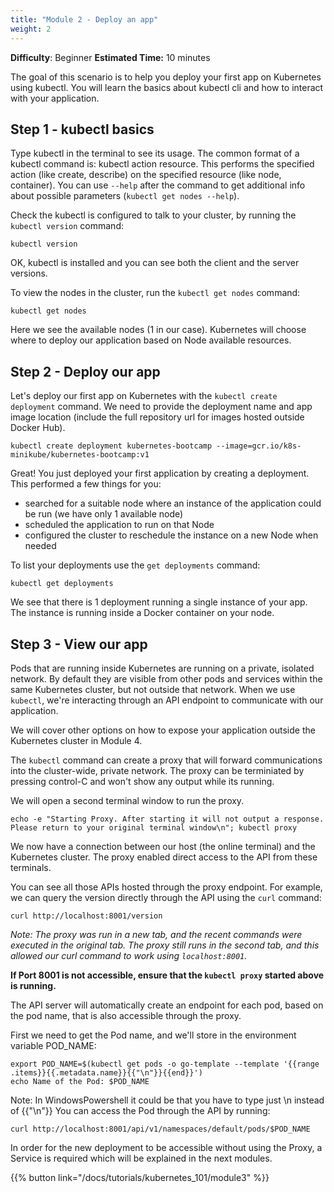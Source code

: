 ```yaml
---
title: "Module 2 - Deploy an app"                  
weight: 2
--- 
```


**Difficulty**: Beginner
**Estimated Time:** 10 minutes

The goal of this scenario is to help you deploy your first app on Kubernetes using kubectl. You will learn the basics about kubectl cli and how to interact with your application.

## Step 1 - kubectl basics

Type kubectl in the terminal to see its usage. The common format of a kubectl command is: kubectl action resource. This performs the specified action (like create, describe) on the specified resource (like node, container). You can use `--help` after the command to get additional info about possible parameters (`kubectl get nodes --help`).

Check the kubectl is configured to talk to your cluster, by running the `kubectl version` command:

```shell
kubectl version
```

OK, kubectl is installed and you can see both the client and the server versions.

To view the nodes in the cluster, run the `kubectl get nodes` command:

```shell
kubectl get nodes
```

Here we see the available nodes (1 in our case). Kubernetes will choose where to deploy our application based on Node available resources.

## Step 2 - Deploy our app

Let's deploy our first app on Kubernetes with the `kubectl create deployment` command. We need to provide the deployment name and app image location (include the full repository url for images hosted outside Docker Hub).

```shell
kubectl create deployment kubernetes-bootcamp --image=gcr.io/k8s-minikube/kubernetes-bootcamp:v1
```

Great! You just deployed your first application by creating a deployment. This performed a few things for you:

- searched for a suitable node where an instance of the application could be run (we have only 1 available node)
- scheduled the application to run on that Node
- configured the cluster to reschedule the instance on a new Node when needed

To list your deployments use the `get deployments` command:

```shell
kubectl get deployments
```

We see that there is 1 deployment running a single instance of your app. The instance is running inside a Docker container on your node.

## Step 3 - View our app

Pods that are running inside Kubernetes are running on a private, isolated network. By default they are visible from other pods and services within the same Kubernetes cluster, but not outside that network. When we use `kubectl`, we're interacting through an API endpoint to communicate with our application.

We will cover other options on how to expose your application outside the Kubernetes cluster in Module 4.

The `kubectl` command can create a proxy that will forward communications into the cluster-wide, private network. The proxy can be terminiated by pressing control-C and won't show any output while its running.

We will open a second terminal window to run the proxy.

```shell
echo -e "Starting Proxy. After starting it will not output a response. Please return to your original terminal window\n"; kubectl proxy
```

We now have a connection between our host (the online terminal) and the Kubernetes cluster. The proxy enabled direct access to the API from these terminals.

You can see all those APIs hosted through the proxy endpoint. For example, we can query the version directly through the API using the `curl` command:
```shell
curl http://localhost:8001/version
```

*Note: The proxy was run in a new tab, and the recent commands were executed in the original tab. The proxy still runs in the second tab, and this allowed our curl command to work using `localhost:8001`.*

**If Port 8001 is not accessible, ensure that the `kubectl proxy` started above is running.**

The API server will automatically create an endpoint for each pod, based on the pod name, that is also accessible through the proxy.

First we need to get the Pod name, and we'll store in the environment variable POD_NAME:
```shell
export POD_NAME=$(kubectl get pods -o go-template --template '{{range .items}}{{.metadata.name}}{{"\n"}}{{end}}')
echo Name of the Pod: $POD_NAME
```
Note: In WindowsPowershell it could be that you have to type just \n instead of {{"\n"}} 
You can access the Pod through the API by running:
```shell
curl http://localhost:8001/api/v1/namespaces/default/pods/$POD_NAME
```

In order for the new deployment to be accessible without using the Proxy, a Service is required which will be explained in the next modules.

{{% button link="/docs/tutorials/kubernetes_101/module3" %}}
